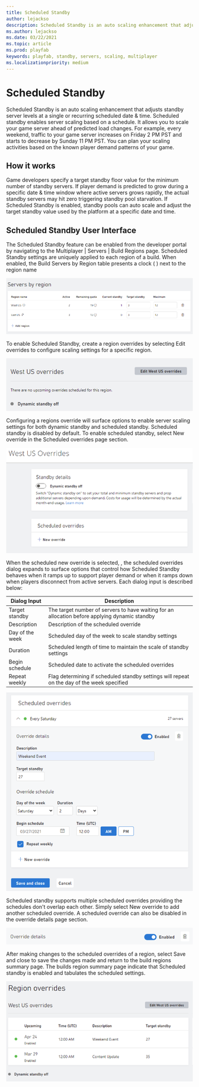 ```yaml
---
title: Scheduled Standby
author: lejackso
description: Scheduled Standby is an auto scaling enhancement that adjusts standby server levels at a single or recurring scheduled date & time.
ms.author: lejackso
ms.date: 03/22/2021
ms.topic: article
ms.prod: playfab
keywords: playfab, standby, servers, scaling, multiplayer
ms.localizationpriority: medium
---
```


# Scheduled Standby

Scheduled Standby is an auto scaling enhancement that adjusts standby server levels at a single or recurring scheduled date & time.  Scheduled standby enables server scaling based on a schedule.  It allows you to scale your game server ahead of predicted load changes.  For example, every weekend, traffic to your game server increases on Friday 2 PM PST and starts to decrease by Sunday 11 PM PST.  You can plan your scaling activities based on the known player demand patterns of your game.

## How it works

Game developers specify a target standby floor value for the minimum number of standby servers. If player demand is predicted to grow during a specific date & time window where active servers grows rapidly, the actual standby servers may hit zero triggering standby pool starvation. If Scheduled Standby is enabled, standby pools can auto scale and adjust the target standby value used by the platform at a specific date and time.

## Scheduled Standby User Interface

The Scheduled Standby feature can be enabled from the developer portal by navigating to the Multiplayer | Servers | Build Regions page. Scheduled Standby settings are uniquely applied to each region of a build. When enabled, the Build Servers by Region table presents a clock (  ) next to the region name

![ Build Regions Summary](media/build_regions_summary_2.png)

To enable Scheduled Standby, create a region overrides by selecting Edit overrides to configure scaling settings for a specific region.

![ Build Regions Overrides Off](media/region_override_off_3.png)

Configuring a regions override will surface options to enable server scaling settings for both dynamic standby and scheduled standby.  Scheduled standby is disabled by default.  To enable scheduled standby, select New override in the Scheduled overrides page section.

![ Build Regions Scheduled Overrides Off ](media/region_override_off_4.png)

When the scheduled new override is selected, , the scheduled overrides dialog expands to surface options that control how Scheduled Standby behaves when it ramps up to support player demand or when it ramps down when players disconnect from active servers.  Each dialog input is described below:

| Dialog Input | Description |
|---|---|
| Target standby | The target number of servers to have waiting for an allocation before applying dynamic standby |
| Description | Description of the scheduled override |
| Day of the week | Scheduled day of the week to scale standby settings |
| Duration | Scheduled length of time to maintain the scale of standby settings |
| Begin schedule | Scheduled date to activate the scheduled overrides |
| Repeat weekly | Flag determining if scheduled standby settings will repeat on the day of the week specified |

![ Build Regions Scheduled Override](media/region_override_on_2.png)

Scheduled standby supports multiple scheduled overrides providing the schedules don't overlap each other.  Simply select New override to add another scheduled override.  A scheduled override can also be disabled in the override details page section.

![ Build Regions Schedule Override On](media/region_override_on_3.png)

After making changes to the scheduled overrides of a region, select Save and close to save the changes made and return to the build regions summary page.  The builds region summary page indicate that Scheduled standby is enabled and tabulates the scheduled settings.

![ Build Regions Override On](media/region_override_on_4.png)

